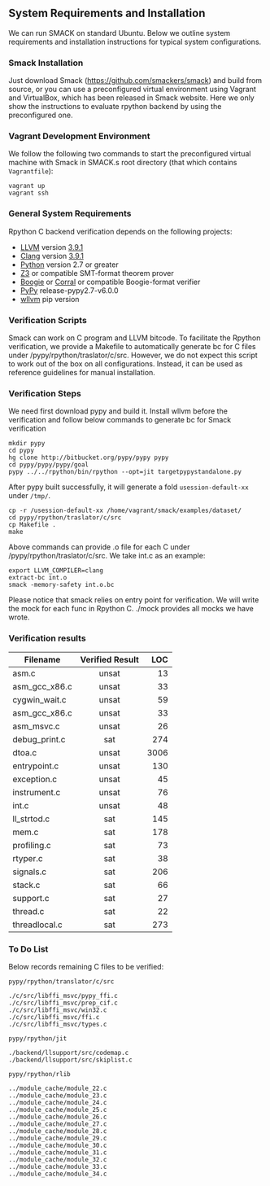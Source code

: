## System Requirements and Installation


We can run SMACK on standard Ubuntu. Below we outline system requirements and installation instructions for typical system configurations.

### Smack Installation

Just download Smack (https://github.com/smackers/smack) and build from source, or you can use a preconfigured virtual environment using Vagrant and VirtualBox, which has been released in Smack website. Here we only show the instructions to evaluate rpython backend by using the preconfigured one. 


### Vagrant Development Environment

We follow the following two commands to start the preconfigured virtual machine with Smack in SMACK.s root directory (that which contains `Vagrantfile`):
````Shell
vagrant up
vagrant ssh
````

### General System Requirements

Rpython C backend verification depends on the following projects:

* [LLVM][] version [3.9.1][LLVM-3.9.1]
* [Clang][] version [3.9.1][Clang-3.9.1]
* [Python][] version 2.7 or greater
* [Z3][] or compatible SMT-format theorem prover
* [Boogie][] or [Corral][] or compatible Boogie-format verifier
* [PyPy][] release-pypy2.7-v6.0.0
* [wllvm][] pip version 

### Verification Scripts

Smack can work on C program and LLVM bitcode. To facilitate the Rpython verification, we provide a Makefile to automatically generate bc for C files under /pypy/rpython/traslator/c/src. However, we do not expect this script to work out of the box on all configurations. Instead, it can be used as reference guidelines for manual installation.


### Verification Steps

We need first download pypy and build it. Install wllvm before the verification and follow below commands to generate bc for Smack verification
````Shell
mkdir pypy
cd pypy
hg clone http://bitbucket.org/pypy/pypy pypy
cd pypy/pypy/pypy/goal
pypy ../../rpython/bin/rpython --opt=jit targetpypystandalone.py
````
After pypy built successfully, it will generate a fold `usession-default-xx` under `/tmp/`.
````Shell
cp -r /usession-default-xx /home/vagrant/smack/examples/dataset/
cd pypy/rpython/traslator/c/src
cp Makefile .
make
````
Above commands can provide .o file for each C under /pypy/rpython/traslator/c/src. We take int.c as an example:
````Shell
export LLVM_COMPILER=clang
extract-bc int.o
smack -memory-safety int.o.bc
````
Please notice that smack relies on entry point for verification. We will write the mock for each func in Rpython C. ./mock provides all mocks we have wrote. 

### Verification results 


| Filename      | Verified Result   | LOC  |
| ------------- |:-----------------:| ----:|
| asm.c         |     unsat         | 13   |
| asm_gcc_x86.c |     unsat         | 33   | 
| cygwin_wait.c |     unsat         | 59   | 
| asm_gcc_x86.c |     unsat         | 33   |
| asm_msvc.c    |     unsat         | 26   |
| debug_print.c |     sat           | 274  |
| dtoa.c        |     unsat         | 3006 |
| entrypoint.c  |     unsat         | 130  |
| exception.c   |     unsat         | 45   |
| instrument.c  |     unsat         | 76   |
| int.c         |     unsat         | 48   |
| ll_strtod.c   |     sat           | 145  |
| mem.c         |     sat           | 178  |
| profiling.c   |     sat           | 73   |
| rtyper.c      |     sat           | 38   |
| signals.c     |     sat           | 206  |
| stack.c       |     sat           | 66   |
| support.c     |     sat           | 27   |
| thread.c      |     sat           | 22   |
| threadlocal.c |     sat           | 273  |

### To Do List

Below records remaining C files to be verified:
````shell
pypy/rpython/translator/c/src

./c/src/libffi_msvc/pypy_ffi.c
./c/src/libffi_msvc/prep_cif.c
./c/src/libffi_msvc/win32.c
./c/src/libffi_msvc/ffi.c
./c/src/libffi_msvc/types.c

pypy/rpython/jit

./backend/llsupport/src/codemap.c
./backend/llsupport/src/skiplist.c

pypy/rpython/rlib

../module_cache/module_22.c
../module_cache/module_23.c
../module_cache/module_24.c 
../module_cache/module_25.c 
../module_cache/module_26.c 
../module_cache/module_27.c 
../module_cache/module_28.c 
../module_cache/module_29.c 
../module_cache/module_30.c 
../module_cache/module_31.c 
../module_cache/module_32.c 
../module_cache/module_33.c 
../module_cache/module_34.c
````

[Vagrant]: https://www.vagrantup.com
[VirtualBox]: https://www.virtualbox.org
[Python]: http://www.python.org
[LLVM]: http://llvm.org
[Clang]: http://clang.llvm.org
[LLVM-3.9.1]: http://llvm.org/releases/download.html#3.9.1
[Clang-3.9.1]: http://llvm.org/releases/download.html#3.9.1
[Boogie]: https://github.com/boogie-org/boogie
[Corral]: https://corral.codeplex.com/
[Z3]: https://github.com/Z3Prover/z3/
[wllvm]: https://github.com/travitch/whole-program-llvm
[PyPy]: https://bitbucket.org/pypy/pypy/src

